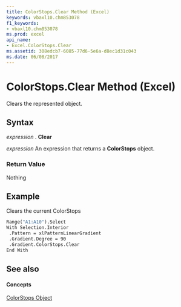 ```yaml
---
title: ColorStops.Clear Method (Excel)
keywords: vbaxl10.chm853078
f1_keywords:
- vbaxl10.chm853078
ms.prod: excel
api_name:
- Excel.ColorStops.Clear
ms.assetid: 308edcb7-6085-77d6-5e6a-d8ec1d31c043
ms.date: 06/08/2017
---
```



# ColorStops.Clear Method (Excel)

Clears the represented object.


## Syntax

 _expression_ . **Clear**

 _expression_ An expression that returns a **ColorStops** object.


### Return Value

Nothing


## Example

Clears the current ColorStops


```vb
Range("A1:A10").Select 
With Selection.Interior 
 .Pattern = xlPatternLinearGradient 
 .Gradient.Degree = 90 
 .Gradient.ColorStops.Clear 
End With
```


## See also


#### Concepts


[ColorStops Object](colorstops-object-excel.md)

